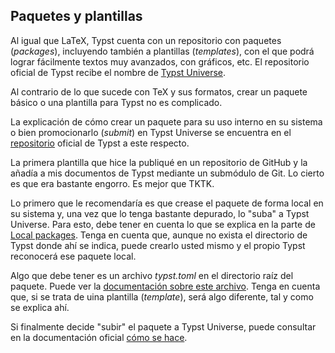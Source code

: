 



## Paquetes y plantillas

Al igual que LaTeX, Typst cuenta con un repositorio con paquetes
(_packages_), incluyendo también a plantillas (_templates_), con el que
podrá lograr fácilmente textos muy avanzados, con gráficos, etc. El
repositorio oficial de Typst recibe el nombre de [Typst Universe][].

[Typst Universe]: https://typst.app/universe/

Al contrario de lo que sucede con TeX y sus formatos, crear un paquete
básico o una plantilla para Typst no es complicado.

La explicación de cómo crear un paquete para su uso interno en su sistema o
bien promocionarlo (_submit_) en Typst Universe se encuentra en el
[repositorio][repo-packages] oficial de Typst a este respecto.

[repo-packages]: https://github.com/typst/packages

La primera plantilla que hice la publiqué en un repositorio de GitHub y la
añadía a mis documentos de Typst mediante un submódulo de Git. Lo cierto es
que era bastante engorro. Es mejor que TKTK.

Lo primero que le recomendaría es que crease el paquete de forma local en su
sistema y, una vez que lo tenga bastante depurado, lo "suba" a Typst
Universe. Para esto, debe tener en cuenta lo que se explica en la parte de
[Local packages][]. Tenga en cuenta que, aunque no exista el directorio de
Typst donde ahí se indica, puede crearlo usted mismo y el propio Typst
reconocerá ese paquete local.

[Local packages]: https://github.com/typst/packages?tab=readme-ov-file#local-packages

Algo que debe tener es un archivo _typst.toml_ en el directorio raíz del
paquete. Puede ver la [documentación sobre este archivo][typst-toml-docs].
Tenga en cuenta que, si se trata de uina plantilla (_template_), será algo
diferente, tal y como se explica ahí.

[typst-toml-docs]: https://github.com/typst/packages/blob/main/docs/manifest.md


Si finalmente decide "subir" el paquete a Typst Universe, puede consultar en
la documentación oficial [cómo se hace][typst-submit-universe].

[typst-submit-universe]: https://github.com/typst/packages/blob/main/docs/README.md#package-submission-guidelines




